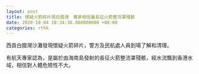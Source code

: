 ```yaml
---
layout: post
title: 懷疑火箭碎片現白腊灣　專家相信屬長征火箭整流罩殘骸
date: 2020-10-04 18:34:36.000000000 +08:00
categories: rthk
---
```


西貢白腊灣沙灘發現懷疑火箭碎片，警方及民航處人員到場了解和清理。

有航天專家認為，是屬於由海南島發射的長征火箭整流罩殘骸，經水流飄到香港水域，相信對人體危險性不大。
